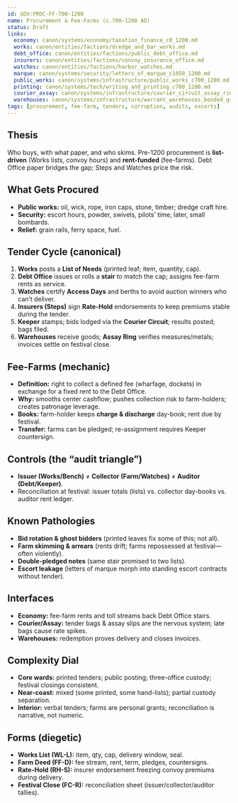 ```yaml
---
id: GOV:PROC-FF-700-1200
name: Procurement & Fee-Farms (c.700–1200 AO)
status: Draft
links:
  economy: canon/systems/economy/taxation_finance_c0_1200.md
  works: canon/entities/factions/dredge_and_bar_works.md
  debt_office: canon/entities/factions/public_debt_office.md
  insurers: canon/entities/factions/convoy_insurance_office.md
  watches: canon/entities/factions/harbor_watches.md
  marque: canon/systems/security/letters_of_marque_c1050_1200.md
  public_works: canon/systems/infrastructure/public_works_c700_1200.md
  printing: canon/systems/tech/writing_and_printing_c700_1200.md
  courier_assay: canon/systems/infrastructure/courier_circuit_assay_ring_c700_1300.md
  warehouses: canon/systems/infrastructure/warrant_warehouses_bonded_granaries_c700_1300.md
tags: [procurement, fee-farm, tenders, corruption, audits, escorts]
---
```


## Thesis
Who buys, with what paper, and who skims. Pre-1200 procurement is **list-driven** (Works lists, convoy hours) and **rent-funded** (fee-farms). Debt Office paper bridges the gap; Steps and Watches price the risk.

## What Gets Procured
- **Public works:** oil, wick, rope, iron caps, stone, timber; dredge craft hire.
- **Security:** escort hours, powder, swivels, pilots’ time; later, small bombards.
- **Relief:** grain rails, ferry space, fuel.

## Tender Cycle (canonical)
1) **Works** posts a **List of Needs** (printed leaf; item, quantity, cap).
2) **Debt Office** issues or rolls a **stair** to match the cap; assigns fee-farm rents as service.
3) **Watches** certify **Access Days** and berths to avoid auction winners who can’t deliver.
4) **Insurers (Steps)** sign **Rate-Hold** endorsements to keep premiums stable during the tender.
5) **Keeper** stamps; bids lodged via the **Courier Circuit**; results posted; bags filed.
6) **Warehouses** receive goods; **Assay Ring** verifies measures/metals; invoices settle on festival close.

## Fee-Farms (mechanic)
- **Definition:** right to collect a defined fee (wharfage, dockets) in exchange for a fixed rent to the Debt Office.
- **Why:** smooths center cashflow; pushes collection risk to farm-holders; creates patronage leverage.
- **Books:** farm-holder keeps **charge & discharge** day-book; rent due by festival.
- **Transfer:** farms can be pledged; re-assignment requires Keeper countersign.

## Controls (the “audit triangle”)
- **Issuer (Works/Bench)** ≠ **Collector (Farm/Watches)** ≠ **Auditor (Debt/Keeper)**.
- Reconciliation at festival: issuer totals (lists) vs. collector day-books vs. auditor rent ledger.

## Known Pathologies
- **Bid rotation & ghost bidders** (printed leaves fix some of this; not all).
- **Farm skimming & arrears** (rents drift; farms repossessed at festival—often violently).
- **Double-pledged notes** (same stair promised to two lists).
- **Escort leakage** (letters of marque morph into standing escort contracts without tender).

## Interfaces
- **Economy:** fee-farm rents and toll streams back Debt Office stairs.
- **Courier/Assay:** tender bags & assay slips are the nervous system; late bags cause rate spikes.
- **Warehouses:** redemption proves delivery and closes invoices.

## Complexity Dial
- **Core wards:** printed tenders; public posting; three-office custody; festival closings consistent.
- **Near-coast:** mixed (some printed, some hand-lists); partial custody separation.
- **Interior:** verbal tenders; farms are personal grants; reconciliation is narrative, not numeric.

## Forms (diegetic)
- **Works List (WL-L):** item, qty, cap, delivery window, seal.
- **Farm Deed (FF-D):** fee stream, rent, term, pledges, countersigns.
- **Rate-Hold (RH-S):** insurer endorsement freezing convoy premiums during delivery.
- **Festival Close (FC-R):** reconciliation sheet (issuer/collector/auditor tallies).
